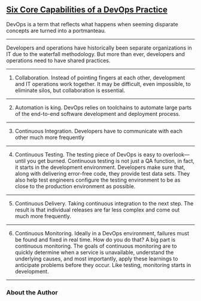 [Six Core Capabilities of a DevOps Practice](https://thenewstack.io/six-core-capabilities-of-a-devops-practice/)
---

DevOps is a term that reflects what happens when seeming disparate concepts are turned into a portmanteau.

---

Developers and operations have historically been separate organizations in IT due to the waterfall methodology. But more than ever, developers and operations need to have shared practices. 

---

1. Collaboration. Instead of pointing fingers at each other, development and IT operations work together. It may be difficult, even impossible, to eliminate silos, but collaboration is essential.

---

2. Automation is king. DevOps relies on toolchains to automate large parts of the end-to-end software development and deployment process.

---

 3. Continuous Integration. Developers have to communicate with each other much more frequently

---

4. Continuous Testing. The testing piece of DevOps is easy to overlook—until you get burned. Continuous testing is not just a QA function, in fact, it starts in the development environment. Developers make sure that, along with delivering error-free code, they provide test data sets. They also help test engineers configure the testing environment to be as close to the production environment as possible.

---

5. Continuous Delivery. Taking continuous integration to the next step. The result is that individual releases are far less complex and come out much more frequently.

---

6. Continuous Monitoring.  Ideally in a DevOps environment, failures must be found and fixed in real time. How do you do that? A big part is continuous monitoring. The goals of continuous monitoring are to quickly determine when a service is unavailable, understand the underlying causes, and most importantly, apply these learnings to anticipate problems before they occur. Like testing, monitoring starts in development.

---

### About the Author


